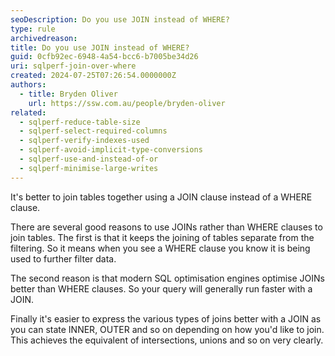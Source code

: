 ```yaml
---
seoDescription: Do you use JOIN instead of WHERE?
type: rule
archivedreason:
title: Do you use JOIN instead of WHERE?
guid: 0cfb92ec-6948-4a54-bcc6-b7005be34d26
uri: sqlperf-join-over-where
created: 2024-07-25T07:26:54.0000000Z
authors:
  - title: Bryden Oliver
    url: https://ssw.com.au/people/bryden-oliver
related:
  - sqlperf-reduce-table-size
  - sqlperf-select-required-columns
  - sqlperf-verify-indexes-used
  - sqlperf-avoid-implicit-type-conversions
  - sqlperf-use-and-instead-of-or
  - sqlperf-minimise-large-writes
---
```


It's better to join tables together using a JOIN clause instead of a WHERE clause.
<!--endintro-->
There are several good reasons to use JOINs rather than WHERE clauses to join tables.
The first is that it keeps the joining of tables separate from the filtering. So it means when you see a WHERE clause you know it is being used to further filter data.

The second reason is that modern SQL optimisation engines optimise JOINs better than WHERE clauses. So your query will generally run faster with a JOIN.

Finally it's easier to express the various types of joins better with a JOIN as you can state INNER, OUTER and so on depending on how you'd like to join. This achieves the equivalent of intersections, unions and so on very clearly.